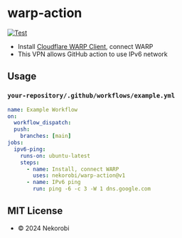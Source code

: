 # warp-action

[![Test](https://github.com/nekorobi/warp-action/actions/workflows/test.yml/badge.svg?branch=main)](https://github.com/nekorobi/warp-action/actions)

- Install [Cloudflare WARP Client](https://developers.cloudflare.com/warp-client/get-started/linux/), connect WARP
- This VPN allows GitHub action to use IPv6 network

## Usage
### `your-repository/.github/workflows/example.yml`

```yaml
name: Example Workflow
on:
  workflow_dispatch:
  push:
    branches: [main]
jobs:
  ipv6-ping:
    runs-on: ubuntu-latest
    steps:
      - name: Install, connect WARP
        uses: nekorobi/warp-action@v1
      - name: IPv6 ping
        run: ping -6 -c 3 -W 1 dns.google.com
```

## MIT License
- © 2024 Nekorobi

